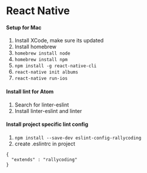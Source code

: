 # React Native

#### Setup for Mac
1. Install XCode, make sure its updated
2. Install homebrew
3. `homebrew install node`
4. `homebrew install npm`
5. `npm install -g react-native-cli`
6. `react-native init albums`
7. `react-native run-ios`

#### Install lint for Atom
1. Search for linter-eslint
2. Install linter-eslint and linter

#### Install project specific lint config
1. `npm install --save-dev eslint-config-rallycoding`
2. create .eslintrc in project
```
{
  "extends" : "rallycoding"
}
```
